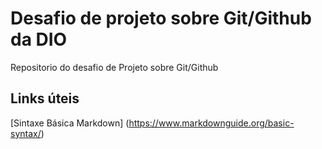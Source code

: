 # Desafio de projeto sobre Git/Github da DIO
Repositorio do desafio de Projeto sobre Git/Github

## Links úteis
[Sintaxe Básica Markdown] (https://www.markdownguide.org/basic-syntax/)
